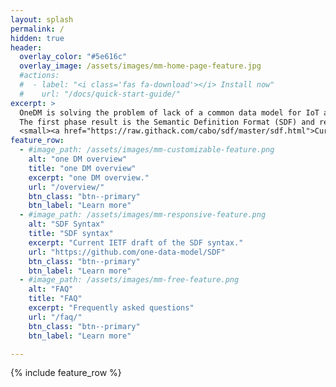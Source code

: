 ```yaml
---
layout: splash
permalink: /
hidden: true
header:
  overlay_color: "#5e616c"
  overlay_image: /assets/images/mm-home-page-feature.jpg
  #actions:
  #  - label: "<i class='fas fa-download'></i> Install now"
  #    url: "/docs/quick-start-guide/"
excerpt: >
  OneDM is solving the problem of lack of a common data model for IoT and IoT devices. Each IoT standards organization, and many IoT platform vendors, have created their own version of an IoT data model framework, each with a bespoke meta-model and representation language.<br/>
  The first phase result is the Semantic Definition Format (SDF) and related tools and frameworks to manage the contribution of data models from diverse sources, and collection of these data models in a single place.
  <small><a href="https://raw.githack.com/cabo/sdf/master/sdf.html">Current Editors version of SDF</a></small>
feature_row:
  - #image_path: /assets/images/mm-customizable-feature.png
    alt: "one DM overview"
    title: "one DM overview"
    excerpt: "one DM overview."
    url: "/overview/"
    btn_class: "btn--primary"
    btn_label: "Learn more"
  - #image_path: /assets/images/mm-responsive-feature.png
    alt: "SDF Syntax"
    title: "SDF syntax"
    excerpt: "Current IETF draft of the SDF syntax."
    url: "https://github.com/one-data-model/SDF"
    btn_class: "btn--primary"
    btn_label: "Learn more"
  - #image_path: /assets/images/mm-free-feature.png
    alt: "FAQ"
    title: "FAQ"
    excerpt: "Frequently asked questions"
    url: "/faq/"
    btn_class: "btn--primary"
    btn_label: "Learn more"      

---
```


{% include feature_row %}